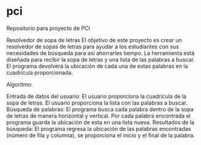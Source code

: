 # pci
Repositorio para proyecto de PCI 

Resolvedor de sopa de letras
El objetivo de este proyecto es crear un resolvedor de sopas de letras para ayudar a los estudiantes con sus necesidades de búsqueda para así ahorrarles tiempo. La herramienta está diseñada para recibir la sopa de letras y una lista de las palabras a buscar. El programa devolverá la ubicación de cada una de estas palabras en la cuadrícula proporcionada.

Algoritmo:

Entrada de datos del usuario:
El usuario proporciona la cuadrícula de la sopa de letras.
El usuario proporciona la lista con las palabras a buscar.
Búsqueda de palabras:
El programa busca cada palabra dentro de la sopa de letras de manera horizontal y vertical.
Por cada palabra encontrada el programa guarda la ubicación de esta en una lista nueva.
Resultados de la búsqueda:
El programa regresa la ubicación de las palabras encontradas (número de fila y columna), se proporciona el inicio y el final de la palabra.
